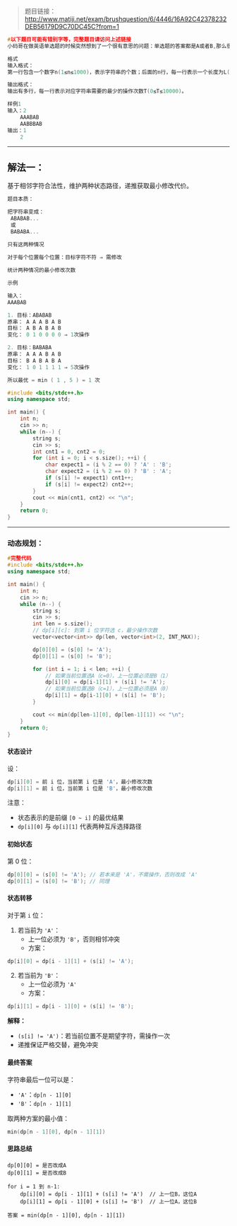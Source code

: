 >题目链接：
>http://www.matiji.net/exam/brushquestion/6/4446/16A92C42378232DEB56179D9C70DC45C?from=1

```cpp
#以下题目可能有错别字等，完整题目请访问上述链接
小码哥在做英语单选题的时候突然想到了一个很有意思的问题：单选题的答案都是A或者B,那么很多道题目的答案组成的就是一个A和B组成的字符串。如果两个相邻的题目的答案是相同的，小码哥就可以修改这两个题目的答案，改成都是A、都是B或者一个是A另外一个是B,小码哥把这个定义为一次操作。那么对于任意一个答案字符串，最少需要多少次操作，才能使得它满足：任意相邻的题目的答案都不同。

格式
输入格式：
第一行包含一个数字n(1≤n≤1000)，表示字符串的个数；后面的n行，每一行表示一个长度为L(1≤工≤10000)的，由字符A和B随机组成的字符串。

输出格式：
输出有多行，每一行表示对应字符串需要的最少的操作次数T(0≤T≤10000)。

样例1
输入：2
	AAABAB
	AABBBAB
输出：1
	2
```

---
## 解法一： 

基于相邻字符合法性，维护两种状态路径，递推获取最小修改代价。
```cpp
题目本质：

把字符串变成：
 ABABAB...
 或
 BABABA...
    
只有这两种情况  

对于每个位置每个位置：目标字符不符 ⇒ 需修改

统计两种情况的最小修改次数
```
```cpp
示例

输入：
AAABAB

1. 目标：ABABAB
原串： A A A B A B
目标： A B A B A B
变化： 0 1 0 0 0 0 ⇒ 1次操作

2. 目标：BABABA
原串： A A A B A B
目标： B A B A B A
变化： 1 0 1 1 1 1 ⇒ 5次操作

所以最优 = min ( 1 , 5 ) = 1 次
```
```cpp
#include <bits/stdc++.h>
using namespace std;

int main() {
    int n;
    cin >> n;
    while (n--) {
        string s;
        cin >> s;
        int cnt1 = 0, cnt2 = 0;
        for (int i = 0; i < s.size(); ++i) {
            char expect1 = (i % 2 == 0) ? 'A' : 'B';
            char expect2 = (i % 2 == 0) ? 'B' : 'A';
            if (s[i] != expect1) cnt1++;
            if (s[i] != expect2) cnt2++;
        }
        cout << min(cnt1, cnt2) << "\n";
    }
    return 0;
}
```

---
### 动态规划：

```cpp
#完整代码
#include <bits/stdc++.h>
using namespace std;

int main() {
    int n;
    cin >> n;
    while (n--) {
        string s;
        cin >> s;
        int len = s.size();
        // dp[i][c]: 到第 i 位字符选 c，最少操作次数
        vector<vector<int>> dp(len, vector<int>(2, INT_MAX));

        dp[0][0] = (s[0] != 'A');
        dp[0][1] = (s[0] != 'B');

        for (int i = 1; i < len; ++i) {
            // 如果当前位置选A（c=0），上一位置必须是B（1）
            dp[i][0] = dp[i-1][1] + (s[i] != 'A');
            // 如果当前位置选B（c=1），上一位置必须是A（0）
            dp[i][1] = dp[i-1][0] + (s[i] != 'B');
        }

        cout << min(dp[len-1][0], dp[len-1][1]) << "\n";
    }
    return 0;
}
```
#### **状态设计**

设：
```cpp
dp[i][0] = 前 i 位，当前第 i 位是 'A'，最小修改次数
dp[i][1] = 前 i 位，当前第 i 位是 'B'，最小修改次数
```

注意：
- 状态表示的是前缀 `[0 ~ i]` 的最优结果
- `dp[i][0]` 与 `dp[i][1]` 代表两种互斥选择路径
    
#### **初始状态**

第 0 位：
```cpp
dp[0][0] = (s[0] != 'A'); // 若本来是 'A'，不需操作，否则改成 'A'
dp[0][1] = (s[0] != 'B'); // 同理
```

#### **状态转移**

对于第 `i` 位：

1. 若当前为 `'A'`：
    - 上一位必须为 `'B'`，否则相邻冲突
    - 方案：

```cpp
dp[i][0] = dp[i - 1][1] + (s[i] != 'A');
```

2. 若当前为 `'B'`：
    - 上一位必须为 `'A'`
    - 方案：
        
```cpp
dp[i][1] = dp[i - 1][0] + (s[i] != 'B');
```

**解释：**

- `(s[i] != 'A')`：若当前位置不是期望字符，需操作一次
- 递推保证严格交替，避免冲突

#### **最终答案**

字符串最后一位可以是：

- `'A'`：`dp[n - 1][0]`
- `'B'`：`dp[n - 1][1]`

取两种方案的最小值：

```cpp
min(dp[n - 1][0], dp[n - 1][1])
```

#### **思路总结**

```
dp[0][0] = 是否改成A
dp[0][1] = 是否改成B

for i = 1 到 n-1:
    dp[i][0] = dp[i - 1][1] + (s[i] != 'A')  // 上一位B，这位A
    dp[i][1] = dp[i - 1][0] + (s[i] != 'B')  // 上一位A，这位B

答案 = min(dp[n - 1][0], dp[n - 1][1])
```
